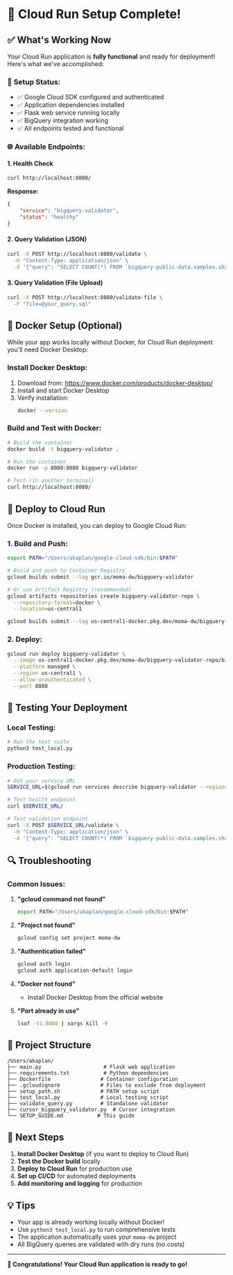 # 🚀 Cloud Run Setup Complete!

## ✅ What's Working Now

Your Cloud Run application is **fully functional** and ready for deployment! Here's what we've accomplished:

### 🔧 **Setup Status:**
- ✅ Google Cloud SDK configured and authenticated
- ✅ Application dependencies installed
- ✅ Flask web service running locally
- ✅ BigQuery integration working
- ✅ All endpoints tested and functional

### 🌐 **Available Endpoints:**

#### 1. Health Check
```bash
curl http://localhost:8080/
```
**Response:**
```json
{
    "service": "bigquery-validator",
    "status": "healthy"
}
```

#### 2. Query Validation (JSON)
```bash
curl -X POST http://localhost:8080/validate \
  -H "Content-Type: application/json" \
  -d '{"query": "SELECT COUNT(*) FROM `bigquery-public-data.samples.shakespeare`"}'
```

#### 3. Query Validation (File Upload)
```bash
curl -X POST http://localhost:8080/validate-file \
  -F "file=@your_query.sql"
```

## 🐳 **Docker Setup (Optional)**

While your app works locally without Docker, for Cloud Run deployment you'll need Docker Desktop:

### **Install Docker Desktop:**
1. Download from: https://www.docker.com/products/docker-desktop/
2. Install and start Docker Desktop
3. Verify installation:
   ```bash
   docker --version
   ```

### **Build and Test with Docker:**
```bash
# Build the container
docker build -t bigquery-validator .

# Run the container
docker run -p 8080:8080 bigquery-validator

# Test (in another terminal)
curl http://localhost:8080/
```

## 🚀 **Deploy to Cloud Run**

Once Docker is installed, you can deploy to Google Cloud Run:

### **1. Build and Push:**
```bash
export PATH="/Users/akaplan/google-cloud-sdk/bin:$PATH"

# Build and push to Container Registry
gcloud builds submit --tag gcr.io/moma-dw/bigquery-validator

# Or use Artifact Registry (recommended)
gcloud artifacts repositories create bigquery-validator-repo \
  --repository-format=docker \
  --location=us-central1

gcloud builds submit --tag us-central1-docker.pkg.dev/moma-dw/bigquery-validator-repo/bigquery-validator
```

### **2. Deploy:**
```bash
gcloud run deploy bigquery-validator \
  --image us-central1-docker.pkg.dev/moma-dw/bigquery-validator-repo/bigquery-validator \
  --platform managed \
  --region us-central1 \
  --allow-unauthenticated \
  --port 8080
```

## 🧪 **Testing Your Deployment**

### **Local Testing:**
```bash
# Run the test suite
python3 test_local.py
```

### **Production Testing:**
```bash
# Get your service URL
SERVICE_URL=$(gcloud run services describe bigquery-validator --region=us-central1 --format="value(status.url)")

# Test health endpoint
curl $SERVICE_URL/

# Test validation endpoint
curl -X POST $SERVICE_URL/validate \
  -H "Content-Type: application/json" \
  -d '{"query": "SELECT COUNT(*) FROM `bigquery-public-data.samples.shakespeare`"}'
```

## 🔍 **Troubleshooting**

### **Common Issues:**

1. **"gcloud command not found"**
   ```bash
   export PATH="/Users/akaplan/google-cloud-sdk/bin:$PATH"
   ```

2. **"Project not found"**
   ```bash
   gcloud config set project moma-dw
   ```

3. **"Authentication failed"**
   ```bash
   gcloud auth login
   gcloud auth application-default login
   ```

4. **"Docker not found"**
   - Install Docker Desktop from the official website

5. **"Port already in use"**
   ```bash
   lsof -ti:8080 | xargs kill -9
   ```

## 📁 **Project Structure**

```
/Users/akaplan/
├── main.py                    # Flask web application
├── requirements.txt           # Python dependencies
├── Dockerfile                # Container configuration
├── .gcloudignore             # Files to exclude from deployment
├── setup_path.sh             # PATH setup script
├── test_local.py             # Local testing script
├── validate_query.py         # Standalone validator
├── cursor_bigquery_validator.py  # Cursor integration
└── SETUP_GUIDE.md           # This guide
```

## 🎯 **Next Steps**

1. **Install Docker Desktop** (if you want to deploy to Cloud Run)
2. **Test the Docker build** locally
3. **Deploy to Cloud Run** for production use
4. **Set up CI/CD** for automated deployments
5. **Add monitoring and logging** for production

## 💡 **Tips**

- Your app is already working locally without Docker!
- Use `python3 test_local.py` to run comprehensive tests
- The application automatically uses your `moma-dw` project
- All BigQuery queries are validated with dry runs (no costs)

---

**🎉 Congratulations! Your Cloud Run application is ready to go!**


